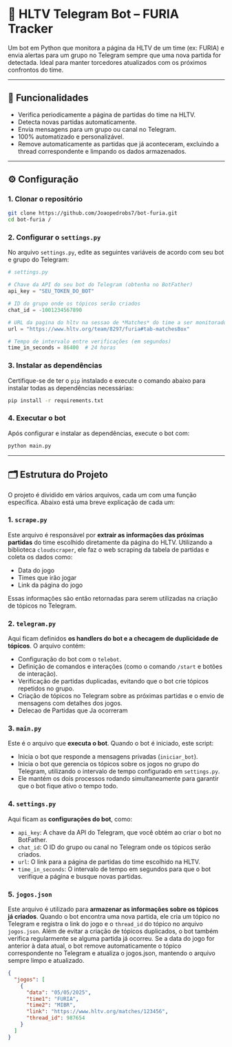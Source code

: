 # 🔔 HLTV Telegram Bot – FURIA Tracker

Um bot em Python que monitora a página da HLTV de um time (ex: FURIA) e envia alertas para um grupo no Telegram sempre que uma nova partida for detectada. Ideal para manter torcedores atualizados com os próximos confrontos do time.

---

## 🚀 Funcionalidades

- Verifica periodicamente a página de partidas do time na HLTV.
- Detecta novas partidas automaticamente.
- Envia mensagens para um grupo ou canal no Telegram.
- 100% automatizado e personalizável.
- Remove automaticamente as partidas que já aconteceram, excluindo a thread correspondente e limpando os dados armazenados.

---

## ⚙️ Configuração

### 1. Clonar o repositório

```bash
git clone https://github.com/Joaopedrobs7/bot-furia.git
cd bot-furia /
```
### 2. Configurar o `settings.py`

No arquivo `settings.py`, edite as seguintes variáveis de acordo com seu bot e grupo do Telegram:

```python
# settings.py

# Chave da API do seu bot do Telegram (obtenha no BotFather)
api_key = "SEU_TOKEN_DO_BOT"

# ID do grupo onde os tópicos serão criados
chat_id = -1001234567890

# URL da pagina do hltv na sessao de *Matches* do time a ser monitorado (ex: https://www.hltv.org/team/8297/furia#tab-matchesBox)
url = "https://www.hltv.org/team/8297/furia#tab-matchesBox"

# Tempo de intervalo entre verificações (em segundos)
time_in_seconds = 86400  # 24 horas
```
### 3. Instalar as dependências

Certifique-se de ter o `pip` instalado e execute o comando abaixo para instalar todas as dependências necessárias:

```bash
pip install -r requirements.txt
```
### 4. Executar o bot

Após configurar e instalar as dependências, execute o bot com:

```bash
python main.py
```
---

## 🗂️ Estrutura do Projeto

O projeto é dividido em vários arquivos, cada um com uma função específica. Abaixo está uma breve explicação de cada um:

### 1. `scrape.py`

Este arquivo é responsável por **extrair as informações das próximas partidas** do time escolhido diretamente da página do HLTV. Utilizando a biblioteca `cloudscraper`, ele faz o web scraping da tabela de partidas e coleta os dados como:

- Data do jogo
- Times que irão jogar
- Link da página do jogo

Essas informações são então retornadas para serem utilizadas na criação de tópicos no Telegram.

### 2. `telegram.py`

Aqui ficam definidos **os handlers do bot e a checagem de duplicidade de tópicos**. O arquivo contém:

- Configuração do bot com o `telebot`.
- Definição de comandos e interações (como o comando `/start` e botões de interação).
- Verificação de partidas duplicadas, evitando que o bot crie tópicos repetidos no grupo.
- Criação de tópicos no Telegram sobre as próximas partidas e o envio de mensagens com detalhes dos jogos.
- Delecao de Partidas que Ja ocorreram

### 3. `main.py`

Este é o arquivo que **executa o bot**. Quando o bot é iniciado, este script:

- Inicia o bot que responde a mensagens privadas (`iniciar_bot`).
- Inicia o bot que gerencia os tópicos sobre os jogos no grupo do Telegram, utilizando o intervalo de tempo configurado em `settings.py`.
- Ele mantém os dois processos rodando simultaneamente para garantir que o bot fique ativo o tempo todo.

### 4. `settings.py`

Aqui ficam as **configurações do bot**, como:

- `api_key`: A chave da API do Telegram, que você obtém ao criar o bot no BotFather.
- `chat_id`: O ID do grupo ou canal no Telegram onde os tópicos serão criados.
- `url`: O link para a página de partidas do time escolhido na HLTV.
- `time_in_seconds`: O intervalo de tempo em segundos para que o bot verifique a página e busque novas partidas.

### 5. `jogos.json`

Este arquivo é utilizado para **armazenar as informações sobre os tópicos já criados**. Quando o bot encontra uma nova partida, ele cria um tópico no Telegram e registra o link do jogo e o `thread_id` do tópico no arquivo `jogos.json`. Além de evitar a criação de tópicos duplicados, o bot também verifica regularmente se alguma partida já ocorreu. Se a data do jogo for anterior à data atual, o bot remove automaticamente o tópico correspondente no Telegram e atualiza o jogos.json, mantendo o arquivo sempre limpo e atualizado.

```json
{
  "jogos": [
    {
      "data": "05/05/2025",
      "time1": "FURIA",
      "time2": "MIBR",
      "link": "https://www.hltv.org/matches/123456",
      "thread_id": 987654
    }
  ]
}



